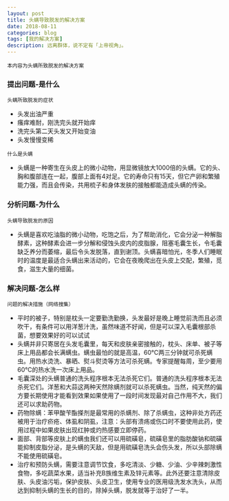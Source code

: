 ```yaml
---
layout: post
title: 头螨导致脱发的解决方案
date: 2018-08-11
categories: blog
tags: [我的解决方案]
description: 远离群体，说不定有「上帝视角」。
---
```

`本内容为头螨所致脱发的解决方案`
### 提出问题-是什么
`头螨所致脱发的症状`  
- 头发出油严重  
- 瘙痒难耐，刚洗完头就开始痒  
- 洗完头第二天头发又开始变油  
- 头发慢慢变稀  

`什么是头螨`  
- 头螨是一种寄生在头皮上的微小动物，用显微镜放大1000倍的头螨。它的头、胸和腹部连在一起，腹部上面有4对足。它的寿命只有15天，但它产卵和繁殖能力强，而且会传染，共用梳子和身体发肤的接触都能造成头螨的传染。  


### 分析问题-为什么  
`头螨导致脱发的原因`  
- 头螨是喜欢吃油脂的微小动物，吃饱之后，为了帮助消化，它会分泌一种解脂酵素，这种酵素会进一步分解和侵蚀头皮内的皮脂腺，阻塞毛囊生长，令毛囊缺乏养分而萎缩，最后令头发脱落，直到谢顶。头螨喜暗怕光，冬季人们睡眠时的温度是最适合头螨出来活动的，它会在夜晚爬出在头皮上交配，繁殖，觅食，滋生大量的细菌。  

### 解决问题-怎么样
`问题的解决措施（网络搜集）`   
- 平时的被子，特别是枕头一定要勤洗勤换，头发最好是晚上睡觉前洗而且必须吹干，有条件可以用洋葱汁洗，虽然味道不好闻，但是可以深入毛囊根部杀菌，想要效果好的可以试试  
- 头螨并非只寄居在头发毛囊里，每天和皮肤亲密接触的，枕头、床单、被子等床上用品都会长满螨虫。螨虫最怕的就是高温，60℃两三分钟就可杀死螨虫。用热水烫洗、暴晒、熨斗熨烫等方法可杀死螨。专家提醒每周，至少要用60℃的热水洗一次床上用品。  
- 毛囊深处的头螨普通的洗头程序根本无法杀死它们。普通的洗头程序根本无法杀死它们。洋葱和大蒜这两种天然除螨剂就可以杀死螨虫。当然，纯天然的偏方要长期使用才能看到效果如果使用了一段时间发现最对自己作用不大，我们还可以求助药物。  
- 药物除螨：苯甲酸苄酯搽剂是最常用的杀螨剂、除了杀螨虫，这种非处方药还被用于治疗疥疮、体虱和阴虱，注意：头部有溃疡或伤口时不要使用此药，使用过程中如果皮肤出现红肿或灼热感要立即停药。  
- 面部、背部等皮肤上的螨虫我们还可以用硫磺皂，硫磺皂里的脂肪酸钠和硫磺能抑制皮脂分泌，是头螨的天敌，但是用硫磺皂洗头会伤头发，所以头部除螨不能使用硫磺皂。  
- 治疗和预防头螨，需要注意调节饮食，多吃清淡、少糖、少油、少辛辣刺激性食物，多吃蔬菜水果，适当补充B族维生素及锌元素等。此外还要注意清除皮肤、头皮油污垢，保护皮肤、头皮卫生，使用专业的医用级洗发水洗头，从而达到抑制头螨的生长的目的，除掉头螨，脱发就等于治好了一半。  
